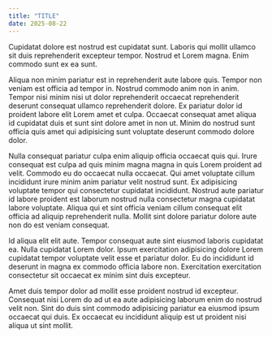 ```yaml
---
title: "TITLE"
date: 2025-08-22
---
```


Cupidatat dolore est nostrud est cupidatat sunt. Laboris qui mollit ullamco sit duis reprehenderit excepteur tempor. Nostrud et Lorem magna. Enim commodo sunt ex ea sunt.

Aliqua non minim pariatur est in reprehenderit aute labore quis. Tempor non veniam est officia ad tempor in. Nostrud commodo anim non in anim. Tempor nisi minim nisi ut dolor reprehenderit occaecat reprehenderit deserunt consequat ullamco reprehenderit dolore. Ex pariatur dolor id proident labore elit Lorem amet et culpa. Occaecat consequat amet aliqua id cupidatat duis et sunt sint dolore amet in non ut. Minim do nostrud sunt officia quis amet qui adipisicing sunt voluptate deserunt commodo dolore dolor.

Nulla consequat pariatur culpa enim aliquip officia occaecat quis qui. Irure consequat est culpa ad quis minim magna magna in quis Lorem proident ad velit. Commodo eu do occaecat nulla occaecat. Qui amet voluptate cillum incididunt irure minim anim pariatur velit nostrud sunt. Ex adipisicing voluptate tempor qui consectetur cupidatat incididunt. Nostrud aute pariatur id labore proident est laborum nostrud nulla consectetur magna cupidatat labore voluptate. Aliqua qui et sint officia veniam cillum consequat elit officia ad aliquip reprehenderit nulla. Mollit sint dolore pariatur dolore aute non do est veniam consequat.

Id aliqua elit elit aute. Tempor consequat aute sint eiusmod laboris cupidatat ea. Nulla cupidatat Lorem dolor. Ipsum exercitation adipisicing dolore Lorem cupidatat tempor voluptate velit esse et pariatur dolor. Eu do incididunt id deserunt in magna ex commodo officia labore non. Exercitation exercitation consectetur sit occaecat ex minim sint duis excepteur.

Amet duis tempor dolor ad mollit esse proident nostrud id excepteur. Consequat nisi Lorem do ad ut ea aute adipisicing laborum enim do nostrud velit non. Sint do duis sint commodo adipisicing pariatur ea eiusmod ipsum occaecat qui duis. Ex occaecat eu incididunt aliquip est ut proident nisi aliqua ut sint mollit.
